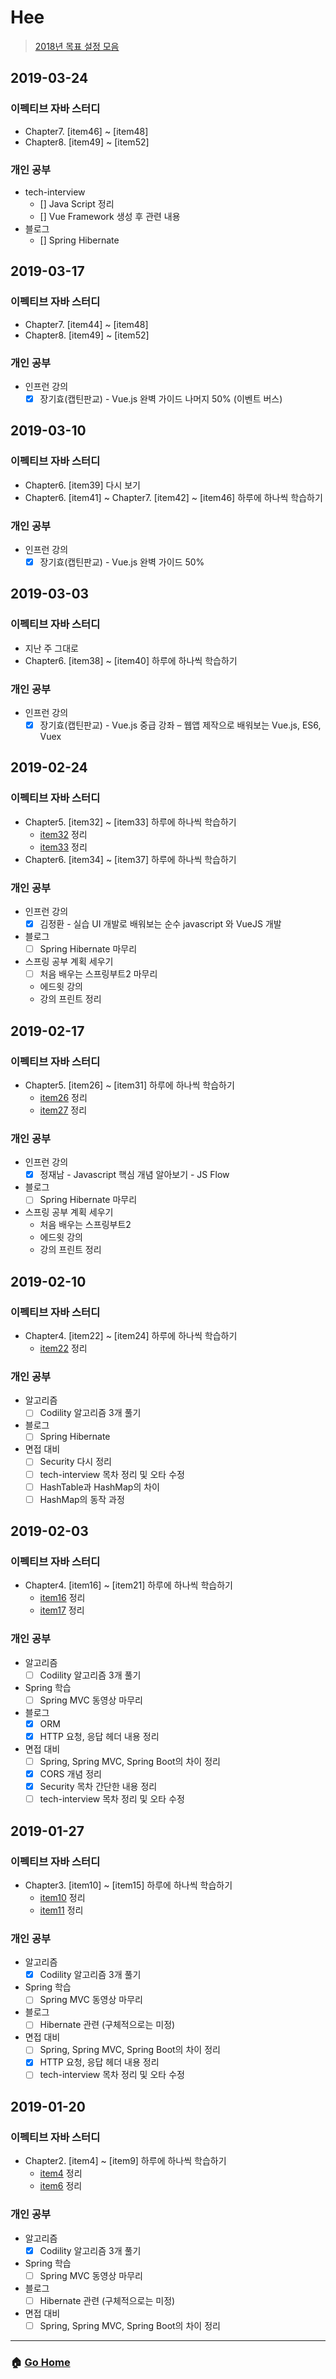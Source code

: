 # Hee

> [2018년 목표 설정 모음](/hee/2018-goals.md)

## 2019-03-24
### 이펙티브 자바 스터디 
- Chapter7. [item46] ~ [item48]
- Chapter8. [item49] ~ [item52]
    
### 개인 공부 
- tech-interview
  - [] Java Script 정리
  - [] Vue Framework 생성 후 관련 내용 
- 블로그
  - [] Spring Hibernate
  
## 2019-03-17
### 이펙티브 자바 스터디 
- Chapter7. [item44] ~ [item48]
- Chapter8. [item49] ~ [item52]
    
### 개인 공부 
- 인프런 강의
  - [x] 장기효(캡틴판교) - Vue.js 완벽 가이드 나머지 50% (이벤트 버스)

## 2019-03-10
### 이펙티브 자바 스터디 
- Chapter6. [item39] 다시 보기
- Chapter6. [item41] ~ Chapter7. [item42] ~ [item46] 하루에 하나씩 학습하기 
    
### 개인 공부 
- 인프런 강의
  - [x] 장기효(캡틴판교) - Vue.js 완벽 가이드 50%

## 2019-03-03
### 이펙티브 자바 스터디 
- 지난 주 그대로 
- Chapter6. [item38] ~ [item40] 하루에 하나씩 학습하기 
    
### 개인 공부 
- 인프런 강의
  - [x] 장기효(캡틴판교) - Vue.js 중급 강좌 – 웹앱 제작으로 배워보는 Vue.js, ES6, Vuex

## 2019-02-24
### 이펙티브 자바 스터디 
- Chapter5. [item32] ~ [item33] 하루에 하나씩 학습하기 
    - [item32](/EffectiveJava3E/chapter05/item32.md) 정리 
    - [item33](/EffectiveJava3E/chapter05/item33.md) 정리 
- Chapter6. [item34] ~ [item37] 하루에 하나씩 학습하기 
    
### 개인 공부 
- 인프런 강의
  - [x] 김정환 - 실습 UI 개발로 배워보는 순수 javascript 와 VueJS 개발
- 블로그
  - [ ] Spring Hibernate 마무리 
- 스프링 공부 계획 세우기 
  - [ ] 처음 배우는 스프링부트2 마무리
  - 에드윗 강의 
  - 강의 프린트 정리 

## 2019-02-17
### 이펙티브 자바 스터디 
- Chapter5. [item26] ~ [item31] 하루에 하나씩 학습하기 
    - [item26](/EffectiveJava3E/chapter05/item26.md) 정리 
    - [item27](/EffectiveJava3E/chapter05/item27.md) 정리 

### 개인 공부 
- 인프런 강의
  - [x] 정재남 - Javascript 핵심 개념 알아보기 - JS Flow
- 블로그
  - [ ] Spring Hibernate 마무리 
- 스프링 공부 계획 세우기 
  - 처음 배우는 스프링부트2 
  - 에드윗 강의 
  - 강의 프린트 정리 
  
## 2019-02-10
### 이펙티브 자바 스터디 
- Chapter4. [item22] ~ [item24] 하루에 하나씩 학습하기 
    - [item22](/EffectiveJava3E/chapter04/item22.md) 정리 

### 개인 공부 
- 알고리즘 
  - [ ] Codility 알고리즘 3개 풀기 
- 블로그
  - [ ] Spring Hibernate
- 면접 대비 
  - [ ] Security 다시 정리 
  - [ ] tech-interview 목차 정리 및 오타 수정 
  - [ ] HashTable과 HashMap의 차이 
  - [ ] HashMap의 동작 과정

## 2019-02-03
### 이펙티브 자바 스터디 
- Chapter4. [item16] ~ [item21] 하루에 하나씩 학습하기 
    - [item16](/EffectiveJava3E/chapter04/item16.md) 정리 
    - [item17](/EffectiveJava3E/chapter04/item17.md) 정리 

### 개인 공부 
- 알고리즘 
  - [ ] Codility 알고리즘 3개 풀기 
- Spring 학습 
  - [ ] Spring MVC 동영상 마무리
- 블로그
  - [x] ORM
  - [x] HTTP 요청, 응답 헤더 내용 정리 
- 면접 대비 
  - [ ] Spring, Spring MVC, Spring Boot의 차이 정리 
  - [x] CORS 개념 정리 
  - [x] Security 목차 간단한 내용 정리
  - [ ] tech-interview 목차 정리 및 오타 수정 

## 2019-01-27
### 이펙티브 자바 스터디 
- Chapter3. [item10] ~ [item15] 하루에 하나씩 학습하기 
    - [item10](/EffectiveJava3E/chapter03/item10.md) 정리 
    - [item11](/EffectiveJava3E/chapter03/item11.md) 정리 

### 개인 공부 
- 알고리즘 
  - [x] Codility 알고리즘 3개 풀기 
- Spring 학습 
  - [ ] Spring MVC 동영상 마무리
- 블로그
  - [ ] Hibernate 관련 (구체적으로는 미정) 
- 면접 대비 
  - [ ] Spring, Spring MVC, Spring Boot의 차이 정리 
  - [x] HTTP 요청, 응답 헤더 내용 정리 
  - [ ] tech-interview 목차 정리 및 오타 수정 

## 2019-01-20
### 이펙티브 자바 스터디 
- Chapter2. [item4] ~ [item9] 하루에 하나씩 학습하기 
  - [item4](/EffectiveJava3E/chapter02/item04.md) 정리 
  - [item6](/EffectiveJava3E/chapter03/item06.md) 정리 
  
### 개인 공부
- 알고리즘 
    - [x] Codility 알고리즘 3개 풀기 
- Spring 학습 
    - [ ] Spring MVC 동영상 마무리
- 블로그
    - [ ] Hibernate 관련 (구체적으로는 미정) 
- 면접 대비 
    - [ ] Spring, Spring MVC, Spring Boot의 차이 정리 

---

### :house: [Go Home](https://github.com/WeareSoft/WWL)
